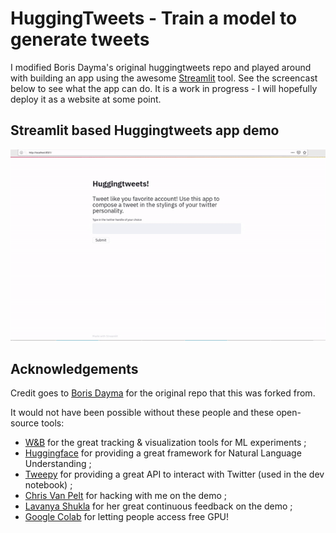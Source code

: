 # HuggingTweets - Train a model to generate tweets

I modified Boris Dayma's original huggingtweets repo and played around with building an app using the awesome [Streamlit](https://www.streamlit.io/) tool. See the screencast below to see what the app can do. It is a work in progress - I will hopefully deploy it as a website at some point.

## Streamlit based Huggingtweets app demo

![Streamlit app demo](streamlit_app_gif.gif)

## Acknowledgements

Credit goes to [Boris Dayma](https://github.com/borisdayma) for the original repo that this was forked from. 


It would not have been possible without these people and these open-source tools:

* [W&B](http://docs.wandb.com/) for the great tracking & visualization tools for ML experiments ;
* [Huggingface](https://huggingface.co/) for providing a great framework for Natural Language Understanding ;
* [Tweepy](https://www.tweepy.org/) for providing a great API to interact with Twitter (used in the dev notebook) ;
* [Chris Van Pelt](https://github.com/vanpelt) for hacking with me on the demo ;
* [Lavanya Shukla](https://github.com/lavanyashukla) for her great continuous feedback on the demo ;
* [Google Colab](https://colab.research.google.com/) for letting people access free GPU!
